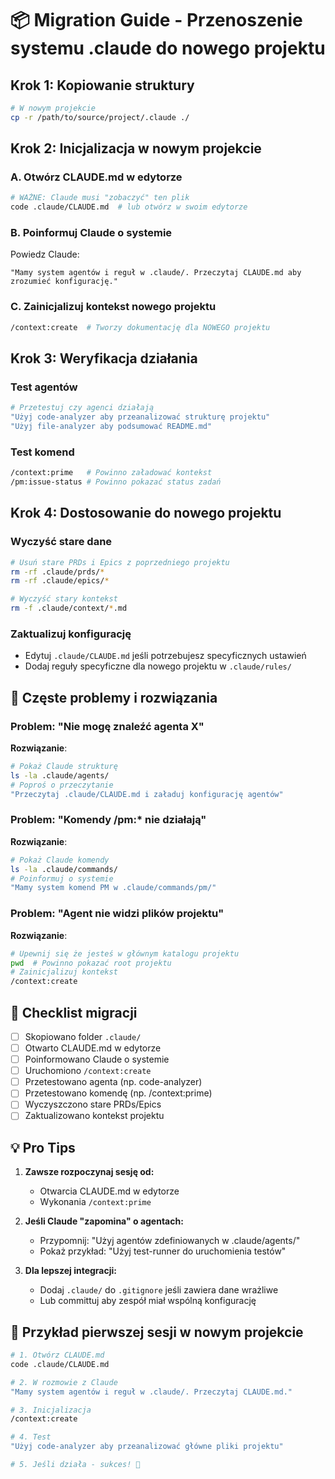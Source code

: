 # 📦 Migration Guide - Przenoszenie systemu .claude do nowego projektu

## Krok 1: Kopiowanie struktury

```bash
# W nowym projekcie
cp -r /path/to/source/project/.claude ./
```

## Krok 2: Inicjalizacja w nowym projekcie

### A. Otwórz CLAUDE.md w edytorze
```bash
# WAŻNE: Claude musi "zobaczyć" ten plik
code .claude/CLAUDE.md  # lub otwórz w swoim edytorze
```

### B. Poinformuj Claude o systemie
Powiedz Claude:
```
"Mamy system agentów i reguł w .claude/. Przeczytaj CLAUDE.md aby zrozumieć konfigurację."
```

### C. Zainicjalizuj kontekst nowego projektu
```bash
/context:create  # Tworzy dokumentację dla NOWEGO projektu
```

## Krok 3: Weryfikacja działania

### Test agentów
```bash
# Przetestuj czy agenci działają
"Użyj code-analyzer aby przeanalizować strukturę projektu"
"Użyj file-analyzer aby podsumować README.md"
```

### Test komend
```bash
/context:prime   # Powinno załadować kontekst
/pm:issue-status # Powinno pokazać status zadań
```

## Krok 4: Dostosowanie do nowego projektu

### Wyczyść stare dane
```bash
# Usuń stare PRDs i Epics z poprzedniego projektu
rm -rf .claude/prds/*
rm -rf .claude/epics/*

# Wyczyść stary kontekst
rm -f .claude/context/*.md
```

### Zaktualizuj konfigurację
- Edytuj `.claude/CLAUDE.md` jeśli potrzebujesz specyficznych ustawień
- Dodaj reguły specyficzne dla nowego projektu w `.claude/rules/`

## 🚨 Częste problemy i rozwiązania

### Problem: "Nie mogę znaleźć agenta X"
**Rozwiązanie**: 
```bash
# Pokaż Claude strukturę
ls -la .claude/agents/
# Poproś o przeczytanie
"Przeczytaj .claude/CLAUDE.md i załaduj konfigurację agentów"
```

### Problem: "Komendy /pm:* nie działają"
**Rozwiązanie**:
```bash
# Pokaż Claude komendy
ls -la .claude/commands/
# Poinformuj o systemie
"Mamy system komend PM w .claude/commands/pm/"
```

### Problem: "Agent nie widzi plików projektu"
**Rozwiązanie**:
```bash
# Upewnij się że jesteś w głównym katalogu projektu
pwd  # Powinno pokazać root projektu
# Zainicjalizuj kontekst
/context:create
```

## 🎯 Checklist migracji

- [ ] Skopiowano folder `.claude/`
- [ ] Otwarto CLAUDE.md w edytorze
- [ ] Poinformowano Claude o systemie
- [ ] Uruchomiono `/context:create`
- [ ] Przetestowano agenta (np. code-analyzer)
- [ ] Przetestowano komendę (np. /context:prime)
- [ ] Wyczyszczono stare PRDs/Epics
- [ ] Zaktualizowano kontekst projektu

## 💡 Pro Tips

1. **Zawsze rozpoczynaj sesję od:**
   - Otwarcia CLAUDE.md w edytorze
   - Wykonania `/context:prime`

2. **Jeśli Claude "zapomina" o agentach:**
   - Przypomnij: "Użyj agentów zdefiniowanych w .claude/agents/"
   - Pokaż przykład: "Użyj test-runner do uruchomienia testów"

3. **Dla lepszej integracji:**
   - Dodaj `.claude/` do `.gitignore` jeśli zawiera dane wrażliwe
   - Lub committuj aby zespół miał wspólną konfigurację

## 📝 Przykład pierwszej sesji w nowym projekcie

```bash
# 1. Otwórz CLAUDE.md
code .claude/CLAUDE.md

# 2. W rozmowie z Claude
"Mamy system agentów i reguł w .claude/. Przeczytaj CLAUDE.md."

# 3. Inicjalizacja
/context:create

# 4. Test
"Użyj code-analyzer aby przeanalizować główne pliki projektu"

# 5. Jeśli działa - sukces! 🎉
```